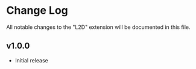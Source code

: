 # Change Log

All notable changes to the "L2D" extension will be documented in this file.

## v1.0.0

- Initial release
